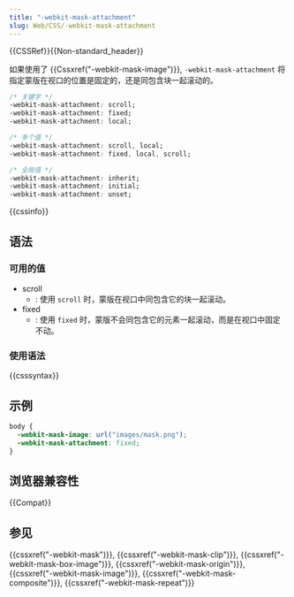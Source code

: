 ```yaml
---
title: "-webkit-mask-attachment"
slug: Web/CSS/-webkit-mask-attachment
---
```


{{CSSRef}}{{Non-standard_header}}

如果使用了 {{Cssxref("-webkit-mask-image")}}, `-webkit-mask-attachment` 将指定蒙版在视口的位置是固定的，还是同包含块一起滚动的。

```css
/* 关键字 */
-webkit-mask-attachment: scroll;
-webkit-mask-attachment: fixed;
-webkit-mask-attachment: local;

/* 多个值 */
-webkit-mask-attachment: scroll, local;
-webkit-mask-attachment: fixed, local, scroll;

/* 全局值 */
-webkit-mask-attachment: inherit;
-webkit-mask-attachment: initial;
-webkit-mask-attachment: unset;
```

{{cssinfo}}

## 语法

### 可用的值

- scroll
  - : 使用 `scroll` 时，蒙版在视口中同包含它的块一起滚动。
- fixed
  - : 使用 `fixed` 时，蒙版不会同包含它的元素一起滚动，而是在视口中固定不动。

### 使用语法

{{csssyntax}}

## 示例

```css
body {
  -webkit-mask-image: url("images/mask.png");
  -webkit-mask-attachment: fixed;
}
```

## 浏览器兼容性

{{Compat}}

## 参见

{{cssxref("-webkit-mask")}}, {{cssxref("-webkit-mask-clip")}}, {{cssxref("-webkit-mask-box-image")}}, {{cssxref("-webkit-mask-origin")}}, {{cssxref("-webkit-mask-image")}}, {{cssxref("-webkit-mask-composite")}}, {{cssxref("-webkit-mask-repeat")}}
